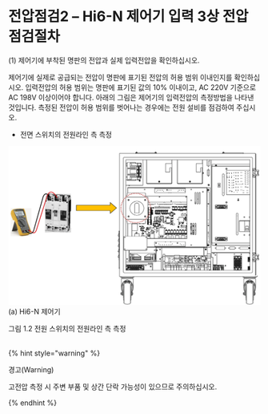 ﻿# 전압점검2 – Hi6-N 제어기 입력 3상 전압 점검절차


(1)	제어기에 부착된 명판의 전압과 실제 입력전압을 확인하십시오.

제어기에 실제로 공급되는 전압이 명판에 표기된 전압의 허용 범위 이내인지를 확인하십시오. 입력전압의 허용 범위는 명판에 표기된 값의 10% 이내이고, AC 220V 기준으로 AC 198V 이상이어야 합니다. 아래의 그림은 제어기의 입력전압의 측정방법을 나타낸 것입니다. 측정된 전압이 허용 범위를 벗어나는 경우에는 전원 설비를 점검하여 주십시오.

*	전면 스위치의 전원라인 측 측정

![](../_assets/1-AMP/전압점검/전압점검2.PNG)
(a) Hi6-N 제어기

그림 1.2 전원 스위치의 전원라인 측 측정
<br><br>

{% hint style="warning" %}

경고(Warning)

고전압 측정 시 주변 부품 및 상간 단락 가능성이 있으므로 주의하십시오.

{% endhint %}
<br><br>